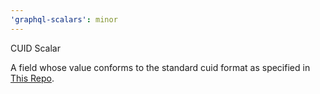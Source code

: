 ```yaml
---
'graphql-scalars': minor
---
```


CUID Scalar

A field whose value conforms to the standard cuid format as specified in
[This Repo](https://github.com/ericelliott/cuid#broken-down).
